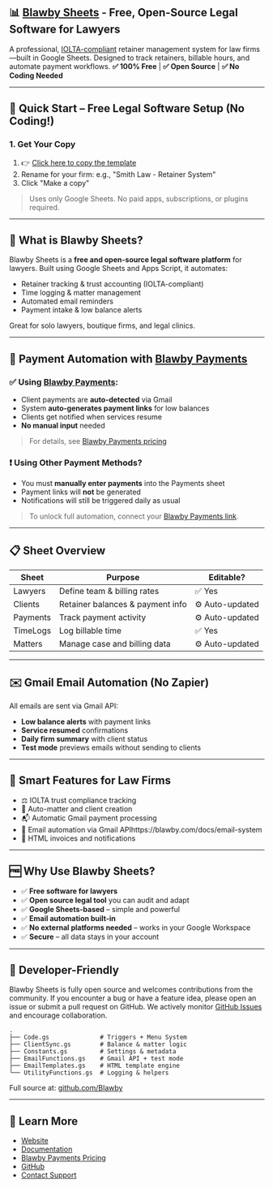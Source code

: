 ## 📊 [Blawby Sheets](https://blawby.com) - Free, Open-Source Legal Software for Lawyers

A professional, [IOLTA-compliant](https://blawby.com/docs) retainer management system for law firms—built in Google Sheets. Designed to track retainers, billable hours, and automate payment workflows.
**✅ 100% Free** | **✅ Open Source** | **✅ No Coding Needed**

---

## 🚀 Quick Start – Free Legal Software Setup (No Coding!)

### 1. Get Your Copy

1. 👉 [Click here to copy the template](https://docs.google.com/spreadsheets/d/1DO0IOXluqBD6QZ7cIteS1clIz6dymNy4ODbcS4cxKjY/copy)
2. Rename for your firm: e.g., "Smith Law - Retainer System"
3. Click "Make a copy"

> Uses only Google Sheets. No paid apps, subscriptions, or plugins required.

---

## 💼 What is Blawby Sheets?

Blawby Sheets is a **free and open-source legal software platform** for lawyers. Built using Google Sheets and Apps Script, it automates:

* Retainer tracking & trust accounting (IOLTA-compliant)
* Time logging & matter management
* Automated email reminders
* Payment intake & low balance alerts

Great for solo lawyers, boutique firms, and legal clinics.

---

## 💸 Payment Automation with [Blawby Payments](https://blawby.com)

### ✅ Using [Blawby Payments](https://blawby.com):

* Client payments are **auto-detected** via Gmail
* System **auto-generates payment links** for low balances
* Clients get notified when services resume
* **No manual input** needed

> For details, see [Blawby Payments pricing](https://blawby.com/pricing)

### ❗ Using Other Payment Methods?

* You must **manually enter payments** into the Payments sheet
* Payment links will **not** be generated
* Notifications will still be triggered daily as usual

> To unlock full automation, connect your [Blawby Payments link](https://blawby.com/payments).

---

## 📋 Sheet Overview

| Sheet    | Purpose                          | Editable?       |
| -------- | -------------------------------- | --------------- |
| Lawyers  | Define team & billing rates      | ✅ Yes           |
| Clients  | Retainer balances & payment info | ⚙️ Auto-updated |
| Payments | Track payment activity           | ⚙️ Auto-updated |
| TimeLogs | Log billable time                | ✅ Yes           |
| Matters  | Manage case and billing data     | ⚙️ Auto-updated |

---

## ✉️ Gmail Email Automation (No Zapier)

All emails are sent via Gmail API:

* **Low balance alerts** with payment links
* **Service resumed** confirmations
* **Daily firm summary** with client status
* **Test mode** previews emails without sending to clients

---

## 🧠 Smart Features for Law Firms

* ⚖️ IOLTA trust compliance tracking
* 🔁 Auto-matter and client creation
* 📬 Automatic Gmail payment processing
* 📧 Email automation via Gmail APIhttps://blawby.com/docs/email-system
* 🧾 HTML invoices and notifications

---

## 🆓 Why Use Blawby Sheets?

* ✅ **Free software for lawyers**
* ✅ **Open source legal tool** you can audit and adapt
* ✅ **Google Sheets-based** – simple and powerful
* ✅ **Email automation built-in**
* ✅ **No external platforms needed** – works in your Google Workspace
* ✅ **Secure** – all data stays in your account

---

## 🔌 Developer-Friendly

Blawby Sheets is fully open source and welcomes contributions from the community. If you encounter a bug or have a feature idea, please open an issue or submit a pull request on GitHub. We actively monitor [GitHub Issues](https://github.com/Blawby/Automatic-Lawyer-Workflow-Payments-Time-Entry-Retainer-Balance-Reminders-Clients/issues) and encourage collaboration.

```
.
├── Code.gs              # Triggers + Menu System
├── ClientSync.gs        # Balance & matter logic
├── Constants.gs         # Settings & metadata
├── EmailFunctions.gs    # Gmail API + test mode
├── EmailTemplates.gs    # HTML template engine
└── UtilityFunctions.gs  # Logging & helpers
```

Full source at: [github.com/Blawby](https://github.com/Blawby/Automatic-Lawyer-Workflow-Payments-Time-Entry-Retainer-Balance-Reminders-Clients)

---

## 🔗 Learn More

* [Website](https://blawby.com)
* [Documentation](https://blawby.com/docs)
* [Blawby Payments Pricing](https://blawby.com/pricing)
* [GitHub](https://github.com/Blawby/Automatic-Lawyer-Workflow-Payments-Time-Entry-Retainer-Balance-Reminders-Clients)
* [Contact Support](mailto:support@blawby.com)
